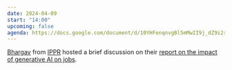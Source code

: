 ```yaml
---
date: 2024-04-09
start: "14:00"
upcoming: false
agenda: https://docs.google.com/document/d/10YHFenqnvgBl5mMwII9j_dZ9i2rh-BtNbe70OphV8dU/edit?usp=sharing
---
```

[Bhargav](https://www.ippr.org/profile/bhargav-srinivasa-desikan) from [IPPR](https://www.ippr.org/) hosted a brief discussion on their [report on the impact of generative AI on jobs](https://www.ippr.org/media-office/up-to-8-million-uk-jobs-at-risk-from-ai-unless-government-acts-finds-ippr).